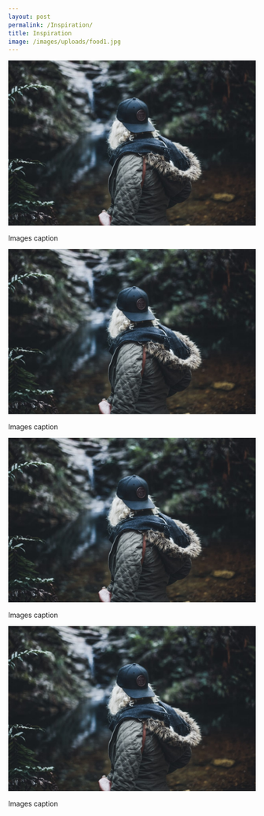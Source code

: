 ```yaml
---
layout: post
permalink: /Inspiration/
title: Inspiration
image: /images/uploads/food1.jpg
---
```

<div class="card-row">
  <div class="card-column">
    <div class="card">
    <img src="/images/04.jpg">
    <p>Images caption</p>
    </div>
  </div>
  <div class="card-column">
    <div class="card">
      <img src="/images/04.jpg">
    <p>Images caption</p>
    </div>
  </div>
  <div class="card-column">
    <div class="card">
      <img src="/images/04.jpg">
    <p>Images caption</p>
    </div>
  </div>
  <div class="card-column">
    <div class="card">
    <img src="/images/04.jpg">
    <p>Images caption</p>
    </div>
  </div>
</div>
